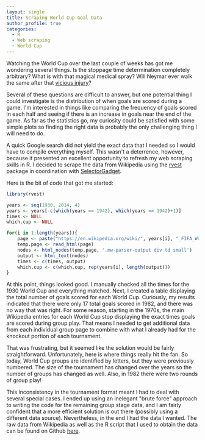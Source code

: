 ```yaml
---
layout: single
title: Scraping World Cup Goal Data
author_profile: true
categories: 
  - R
  - Web scraping
  - World Cup
---
```


Watching the World Cup over the last couple of weeks has got me wondering several things.  Is the stoppage time determination completely arbitrary?  What is with that magical medical spray? Will Neymar ever walk the same after that [vicious injury](https://www.reddit.com/r/soccer/comments/8vjhtz/neymar_rolling_around_in_pain_after_getting/)?

Several of these questions are difficult to answer, but one potential thing I could investigate is the distribution of when goals are scored during a game.  I'm interested in things like comparing the frequency of goals scored in each half and seeing if there is an increase in goals near the end of the game.  As far as the statistics go, my curiosity could be satisfied with some simple plots so finding the right data is probably the only challenging thing I will need to do.

A quick Google search did not yield the exact data that I needed so I would have to compile everything myself.  This wasn't a deterrence, however, because it presented an excellent opportunity to refresh my web scraping skills in R.  I decided to scrape the data from Wikipedia using the [rvest](https://github.com/hadley/rvest) package in coordination with [SelectorGadget](https://selectorgadget.com/).

Here is the bit of code that got me started:
```R
library(rvest)

years <- seq(1930, 2014, 4)
years <- years[-c(which(years == 1942), which(years == 1942)+1)]
times <- NULL
which.cup <- NULL

for(i in 1:length(years)){
	page <- paste("https://en.wikipedia.org/wiki/", years[i], "_FIFA_World_Cup")
	temp.page <- read_html(page)
	nodes <- html_nodes(temp.page, '.mw-parser-output div td small')
	output <- html_text(nodes)
	times <- c(times, output)
	which.cup <- c(which.cup, rep(years[i], length(output)))
}
```
At this point, things looked good.  I manually checked all the times for the 1930 World Cup and everything matched.  Next, I created a table displaying the total number of goals scored for each World Cup.  Curiously, my results indicated that there were only 17 total goals scored in 1982, and there was no way that was right.  For some reason, starting in the 1970s, the main Wikipedia entries for each World Cup stop displaying the exact times goals are scored during group play.  That means I needed to get additional data from each individual group page to combine with what I already had for the knockout portion of each tournament.  

That was frustrating, but it seemed like the solution would be fairly straightforward.  Unfortunately, here is where things really hit the fan.  So today, World Cup groups are identified by letters, but they were previously numbered.  The size of the tournament has changed over the years so the number of groups has changed as well.  Also, in 1982 there were two rounds of group play!  

This inconsistency in the tournament format meant I had to deal with several special cases.  I ended up using an inelegant "brute force" approach to writing the code for the remaining group stage data, and I am fairly confident that a more efficient solution is out there (possibly using a different data source).  Nevertheless, in the end I had the data I wanted.  The raw data from Wikipedia as well as the R script that I used to obtain the data can be found on Github [here](https://github.com/tylerlewiscook/world-cup).
